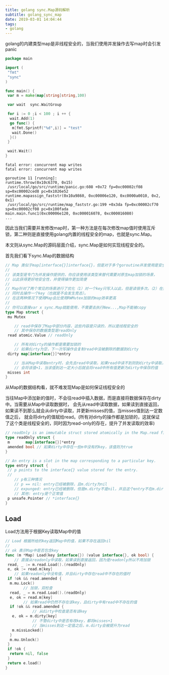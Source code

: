 ```yaml
---
title: golang sync.Map源码解析
subtitle: golang_sync_map
date: 2019-03-01 14:04:44
tags:
- golang
---
```


golang的内建类型map是非线程安全的，当我们使用并发操作去写map时会引发panic

```go
package main

import (
 "fmt"
 "sync"
)

func main() {
 var m = make(map[string]string,100)

 var wait  sync.WaitGroup

 for i := 0 ;i < 100 ; i ++ {
  wait.Add(1)
  go func() {
   m[fmt.Sprintf("%d",i)] = "test"
   wait.Done()
  }()
 }

 wait.Wait()
}
```

```plaintext
fatal error: concurrent map writes
fatal error: concurrent map writes

goroutine 11 [running]:
runtime.throw(0x10c6370, 0x15)
 /usr/local/go/src/runtime/panic.go:608 +0x72 fp=0xc00002cf08 sp=0xc00002ced8 pc=0x1026e52
runtime.mapassign_faststr(0x10a9860, 0xc00006e120, 0xc0000a0010, 0x2, 0x1)
 /usr/local/go/src/runtime/map_faststr.go:199 +0x3da fp=0xc00002cf70 sp=0xc00002cf08 pc=0x100fada
main.main.func1(0xc00006e120, 0xc000016078, 0xc000016080)
...
```

因此当我们需要并发修改map时，第一种方法是在每次修改map值时使用互斥锁，第二种则是直接使用golang内置的线程安全的map，也就是sync.Map。

本文则从sync.Map的源码层面介绍，sync.Map是如何实现线程安全的。

首先我们看下sync.Map的数据结构

```go
// Map 类似于map[interface{}]interface{}，但是对于多个goroutine并发使用是安全的，不需要额外的lock
// 
// 该类型是专门为并发操作提供的，你应该使用该类型来替代需要对原生map加锁的场景，
// 以此获得更好地安全性，并使得操作更加简便
//
// Map针对了两个常见的场景进行了优化（1）对一个key只写入以此，但是读很多次。（2）在并发场景下，goroutine不会
// 同时去操作一个key（也就是不会发生竞态）。
// 在这两种情况下使用Map会比使用RWMutex加锁的map效率更高
//
// 你可以直接var x sync.Map就能使用，不需要去执行New...,Map不能被copy
type Map struct {
 mu Mutex

    // read中保存了Map中部分内容，这些内容是只读的，所以是线程安全的
    // 其中保存的数据类型是readOnly
 read atomic.Value // readOnly

    // 所有对dirty的操作都是需要加锁的
    // 如果dirty为空，下一次写操作会复制read中没被删除的数据到dirty
 dirty map[interface{}]*entry

    // 当从Map中读取entry时，会先去read中读取，如果read中读不到则到dirty中读取，这是
    // 会将该值+1，当该值到达一定大小后就会将read中所有值更新为dirty中保存的值
 misses int
}
```

从Map的数据结构看，就不难发现Map是如何保证线程安全的

当往Map中添加新的值时，不会往read中插入数据，而是直接将数据保存在dirty中。当需要从Map中读取数据时，
会先从read中读取数据，如果读到直接返回，如果读不到那么就会从dirty中读取，并更新misses的值，当misses值到达一定数值之后，
就会将dirty的值赋给read。(所有对dirty的操作都是加锁的，这就保证了这个类是线程安全的，同时因为read-only的存在，提升了并发读取的效率)

```go
// readOnly is an immutable struct stored atomically in the Map.read field.
type readOnly struct {
 m       map[interface{}]*entry
 amended bool // 如果dirty中存在一些m中没有的key，该值则为true
}
```

```go
// An entry is a slot in the map corresponding to a particular key.
type entry struct {
 // p points to the interface{} value stored for the entry.
 //
    // p有三种情况
    // p == nil: entry已经被删除，且m.dirty为nil
    // expunged: entry已经被删除，但是m.dirty不是nil，并且这个entry不在m.dirty中
    // 其他: entry是个正常值
 p unsafe.Pointer // *interface{}
}
```

## Load

Load方法用于根据Key读取Map中的值

```go
// Load 根据所给的key返回Map中的值，如果不存在返回nil
//
// ok 表示Map中是否包含key
func (m *Map) Load(key interface{}) (value interface{}, ok bool) {
    // 直接从readonly中读取，如果读到直接返回，因为是readonly所以不用加锁
 read, _ := m.read.Load().(readOnly)
 e, ok := read.m[key]
    // 如果readonly中没有值，并且dirty中存在read中不存在的值时
 if !ok && read.amended {
  m.mu.Lock()
        // 加锁，双检查
  read, _ = m.read.Load().(readOnly)
  e, ok = read.m[key]
        // 如果read中仍然不存在该key，且dirty中有read中不存在的值
  if !ok && read.amended {
            // 从dirty中检查是否有该key
   e, ok = m.dirty[key]
            // 不管dirty中是否有改key，都将misses+1
            // 当misses到达一定值之后，m.dirty会被提升为read
   m.missLocked()
  }
  m.mu.Unlock()
 }
 if !ok {
  return nil, false
 }
 return e.load()
}
```
